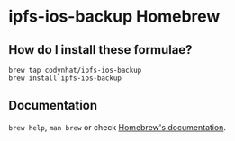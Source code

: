 # ipfs-ios-backup Homebrew

## How do I install these formulae?
```
brew tap codynhat/ipfs-ios-backup
brew install ipfs-ios-backup
```

## Documentation
`brew help`, `man brew` or check [Homebrew's documentation](https://docs.brew.sh).
